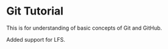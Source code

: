 Git Tutorial
=============

This is for understanding of basic concepts of Git and GitHub. 

Added support for LFS.
